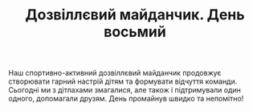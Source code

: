 ﻿---
title: Дозвіллєвий майданчик. День восьмий
---

Наш спортивно-активний дозвіллєвий майданчик продовжує створювати гарний настрій дітям та формувати відчуття команди. Сьогодні ми з дітлахами змагалися, але також і підтримували один одного, допомагали друзям. День промайнув швидко та непомітно!

<slideshow id="camp-2021-06-24"></slideshow>